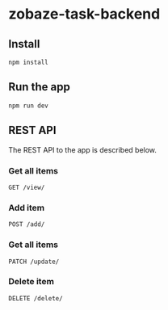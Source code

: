 # zobaze-task-backend

## Install

    npm install

## Run the app

    npm run dev

## REST API

The REST API to the app is described below.

### Get all items

`GET /view/`

### Add item

`POST /add/`


### Get all items

`PATCH /update/`


### Delete item

`DELETE /delete/`
